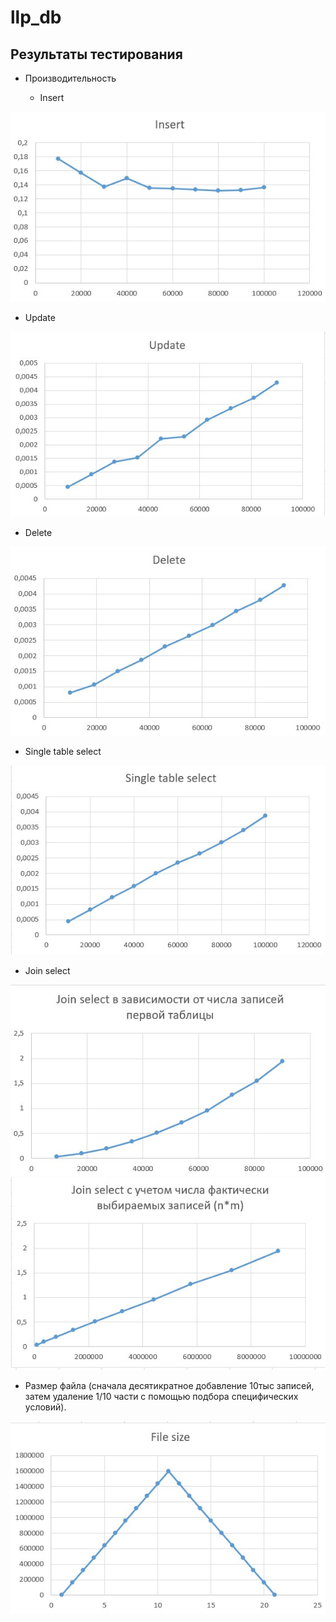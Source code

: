 # llp_db

## Результаты тестирования

- Производительность

  - Insert
  
![Insert](https://github.com/Sofia-Ingl/llp_db/blob/master/graphs/insert.jpg)

  - Update

![Update](https://github.com/Sofia-Ingl/llp_db/blob/master/graphs/update.jpg)

  - Delete

![Delete](https://github.com/Sofia-Ingl/llp_db/blob/master/graphs/delete.jpg)

  - Single table select
 
![Select](https://github.com/Sofia-Ingl/llp_db/blob/master/graphs/single_tab_select.jpg)

  - Join select
 
![Select](https://github.com/Sofia-Ingl/llp_db/blob/master/graphs/join_select1.jpg)
![Select](https://github.com/Sofia-Ingl/llp_db/blob/master/graphs/join_select2.jpg)

- Размер файла (сначала десятикратное добавление 10тыс записей, затем удаление 1/10 части с помощью подбора специфических условий).

![File size](https://github.com/Sofia-Ingl/llp_db/blob/master/graphs/file_sz.jpg)
